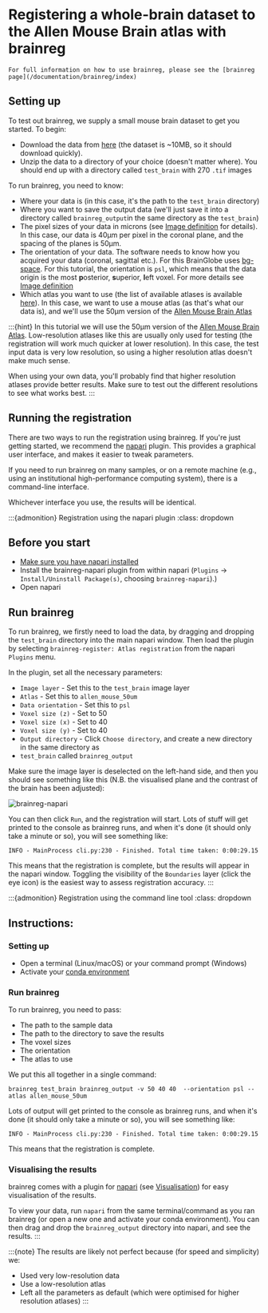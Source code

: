 # Registering a whole-brain dataset to the Allen Mouse Brain atlas with brainreg


```{hint}
For full information on how to use brainreg, please see the [brainreg page](/documentation/brainreg/index)
```

## Setting up
To test out brainreg, we supply a small mouse brain dataset to get you started. To begin:
* Download the data from [here](https://gin.g-node.org/cellfinder/data/raw/master/brainreg/test\_brain.zip) (the dataset is \~10MB, so it should download quickly).
* Unzip the data to a directory of your choice (doesn't matter where). You should end up with a directory called `test_brain` with 270 `.tif` images

To run brainreg, you need to know:
* Where your data is (in this case, it's the path to the `test_brain` directory)
* Where you want to save the output data (we'll just save it into a directory called `brainreg_output`in the same directory as the `test_brain`)
* The pixel sizes of your data in microns (see [Image definition](/documentation/general/image-definition) for details). 
In this case, our data is 40&mu;m per pixel in the coronal plane, and the spacing of the planes is 50&mu;m.
* The orientation of your data. The software needs to know how you acquired your data (coronal, sagittal etc.). For this 
BrainGlobe uses [bg-space](/documentation/bg-space/index). For this tutorial, the orientation is `psl`, which means 
that the data origin is the most **p**osterior, **s**uperior, **l**eft voxel. For more details see 
[Image definition](/documentation/general/image-definition)
* Which atlas you want to use (the list of available atlases is available [here](/documentation/bg-atlasapi/usage/atlas-details)). 
In this case, we want to use a mouse atlas (as that's what our data is), and we'll use the 50&mu;m version of the [Allen Mouse Brain Atlas](https://mouse.brain-map.org/static/atlas)

:::{hint}
In this tutorial we will use the 50&mu;m version of the [Allen Mouse Brain Atlas](https://mouse.brain-map.org/static/atlas). 
Low-resolution atlases like this are usually only used for testing (the registration will work much quicker at lower resolution).
 In this case, the test input data is very low resolution, so using a higher resolution atlas doesn't make much sense.

When using your own data, you'll probably find that higher resolution atlases provide better results. 
Make sure to test out the different resolutions to see what works best.
:::

## Running the registration
There are two ways to run the registration using brainreg. 
If you're just getting started, we recommend the [napari](https://napari.org/stable) plugin. 
This provides a graphical user interface, and makes it easier to tweak parameters.

If you need to run brainreg on many samples, or on a remote machine 
(e.g., using an institutional high-performance computing system), there is a command-line interface. 

Whichever interface you use, the results will be identical.

:::{admonition} Registration using the napari plugin
:class: dropdown
## Before you start
* [Make sure you have napari installed](https://napari.org/stable/tutorials/fundamentals/installation.html)
* Install the brainreg-napari plugin from within napari (`Plugins` -> `Install/Uninstall Package(s)`, choosing `brainreg-napari`).)
* Open napari

## Run brainreg
To run brainreg, we firstly need to load the data, by dragging and dropping the `test_brain` directory into the main 
napari window. Then load the plugin by selecting `brainreg-register: Atlas registration` from the napari `Plugins` menu.

In the plugin, set all the necessary parameters:

* `Image layer` - Set this to the `test_brain` image layer
* `Atlas` - Set this to `allen_mouse_50um`
* `Data orientation` - Set this to `psl`
* `Voxel size (z)` - Set to 50
* `Voxel size (x)` - Set to 40
* `Voxel size (y)` - Set to 40
* `Output directory` - Click `Choose directory`, and create a new directory in the same directory as 
* `test_brain` called `brainreg_output`

Make sure the image layer is deselected on the left-hand side, and then you should see something like this 
(N.B. the visualised plane and the contrast of the brain has been adjusted):

![brainreg-napari](images/brainreg-napari.webp)

You can then click `Run`, and the registration will start. Lots of stuff will get printed to the 
console as brainreg runs, and when it's done (it should only take a minute or so), you will see something like:

```
INFO - MainProcess cli.py:230 - Finished. Total time taken: 0:00:29.15
```

This means that the registration is complete, but the results will appear in the napari window. 
Toggling the visibility of the `Boundaries` layer (click the eye icon) is the easiest way to assess registration accuracy.
:::

:::{admonition} Registration using the command line tool
:class: dropdown
## Instructions:

### Setting up

* Open a terminal (Linux/macOS) or your command prompt (Windows)
* Activate your [conda environment](/documentation/general/conda)

### Run brainreg
To run brainreg, you need to pass:
* The path to the sample data
* The path to the directory to save the results
* The voxel sizes
* The orientation
* The atlas to use

We put this all together in a single command:

```
brainreg test_brain brainreg_output -v 50 40 40  --orientation psl --atlas allen_mouse_50um
```

Lots of output will get printed to the console as brainreg runs, and when it's done (it should only take a minute or 
so), you will see something like:

```
INFO - MainProcess cli.py:230 - Finished. Total time taken: 0:00:29.15
```

This means that the registration is complete.

### Visualising the results

brainreg comes with a plugin for [napari](https://napari.org/) (see 
[Visualisation](/documentation/brainreg/user-guide/visualisation.md)) for easy visualisation of the results.

To view your data, run `napari` from the same terminal/command as you ran brainreg (or open a new one and activate 
your conda environment). You can then drag and drop the `brainreg_output` directory into napari, and see the results.
:::

:::{note}
The results are likely not perfect because (for speed and simplicity) we:

* Used very low-resolution data
* Use a low-resolution atlas
* Left all the parameters as default (which were optimised for higher resolution atlases)
:::
